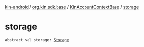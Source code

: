 [kin-android](../../index.md) / [org.kin.sdk.base](../index.md) / [KinAccountContextBase](index.md) / [storage](./storage.md)

# storage

`abstract val storage: `[`Storage`](../../org.kin.sdk.base.storage/-storage/index.md)